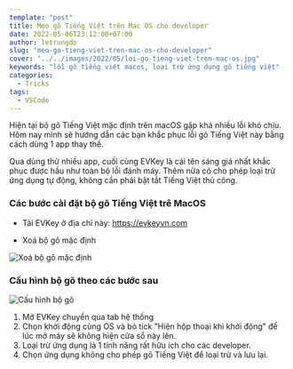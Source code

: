 ```yaml
---
template: "post"
title: Mẹo gõ Tiếng Việt trên Mac OS cho developer
date: 2022-05-06T23:12:00+07:00
author: letrungdo
slug: "meo-go-tieng-viet-tren-mac-os-cho-developer"
cover: "../../images/2022/05/loi-go-tieng-viet-tren-mac-os.jpg"
keywords: "lỗi gõ tiếng việt macos, loại trừ ứng dụng gõ tiếng việt"
categories:
  - Tricks
tags:
  - VSCode
---
```


Hiện tại bộ gõ Tiếng Việt mặc định trên macOS gặp khá nhiều lỗi khó chịu.
Hôm nay mình sẽ hướng dẫn các bạn khắc phục lỗi gõ Tiếng Việt này bằng cách dùng 1 app thay thế.

Qua dùng thử nhiều app, cuối cùng EVKey là cái tên sáng giá nhất khắc phục được hầu như toàn bộ lỗi đánh máy.
Thêm nữa có cho phép loại trừ ứng dụng tự động, không cần phải bật tắt Tiếng Việt thủ công.

### Các bước cài đặt bộ gõ Tiếng Việt trê MacOS

- Tải EVKey ở địa chỉ này: <a href="https://evkeyvn.com" target="_blank" rel="nofollow noopener noreferrer">https://evkeyvn.com</a>

- Xoá bộ gõ mặc định

<img class="size-full" src="/media/2022/05/xoa-bo-go-mac-dinh.jpg" alt="Xoá bộ gõ mặc định" />

### Cấu hình bộ gõ theo các bước sau

<img class="size-full" src="/media/2022/05/cai-dat-go-tieng-viet.jpg" alt="Cấu hình bộ gõ" />

1. Mở EVKey chuyển qua tab hệ thống
2. Chọn khởi động cùng OS và bỏ tick "Hiện hộp thoại khi khởi động" để lúc mở máy sẽ không hiện cửa sổ này lên.
3. Loại trừ ứng dụng là 1 tính năng rất hữu ích cho các developer.
4. Chọn ứng dụng không cho phép gõ Tiếng Việt để loại trừ và lưu lại.

